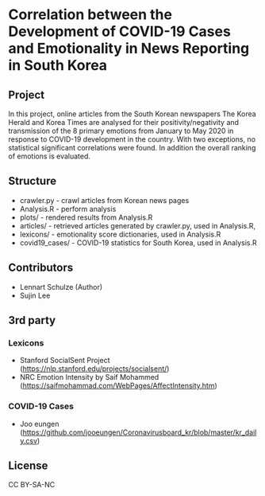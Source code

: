 # Correlation between the Development of COVID-19 Cases and Emotionality in News Reporting in South Korea

## Project

In this project, online articles from the South Korean newspapers The Korea Herald and Korea Times are analysed for their positivity/negativity and transmission of the 8 primary emotions from January to May 2020 in response to COVID-19 development in the country. With two exceptions, no statistical significant correlations were found. In addition the overall ranking of emotions is evaluated.

## Structure
- crawler.py - crawl articles from Korean news pages
- Analysis.R - perform analysis
- plots/ - rendered results from Analysis.R
- articles/ - retrieved articles generated by crawler.py, used in Analysis.R, 
- lexicons/ - emotionality score dictionaries, used in Analysis.R
- covid19_cases/ - COVID-19 statistics for South Korea, used in Analysis.R


## Contributors
- Lennart Schulze (Author)
- Sujin Lee


## 3rd party 
### Lexicons
- Stanford SocialSent Project (https://nlp.stanford.edu/projects/socialsent/)
- NRC Emotion Intensity by Saif Mohammed (https://saifmohammad.com/WebPages/AffectIntensity.htm) 

### COVID-19 Cases
- Joo eungen (https://github.com/jooeungen/Coronavirusboard_kr/blob/master/kr_daily.csv)

## License
CC BY-SA-NC

